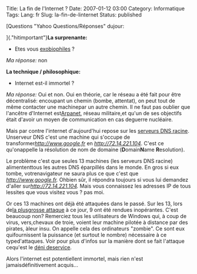 Title: La fin de l'Internet ?
Date: 2007-01-12 03:00
Category: Informatique
Tags:
Lang: fr
Slug: la-fin-de-linternet
Status: published

[Questions "Yahoo Questions/Réponses" dujour:

]{.\"hitimportant\"}**La surprenante:**

-   Etes vous [exobiophiles](http://fr.wikipedia.org/wiki/Exobiophilie) ?

*Ma réponse:* non

**La technique / philosophique:**

-   Internet est-il immortel ?

*Ma réponse:*
Oui et non. Oui en théorie, car le réseau a été fait pour être décentralisé: encoupant un chemin (bombe, attentat), on peut tout de même contacter une machinepar un autre chemin. Il ne faut pas oublier que l'ancêtre d'Internet est[Arpanet](http://fr.wikipedia.org/wiki/Arpanet), réseau militaire,et qu'un de ses objectifs était d'avoir un moyen de communication en cas deguerre nucléaire.

Mais par contre l'internet d'aujourd'hui repose sur les [serveurs DNS racine](http://fr.wikipedia.org/wiki/Serveurs_DNS_Racine). Unserveur DNS c'est une machine qui s'occupe de transformer*http://www.google.fr* en *http://72.14.221.104*. C'est ce qu'onappelle la résolution de nom de domaine (**D**omain**N**ame **R**esolution).

Le problème c'est que seules 13 machines (les serveurs DNS racine) alimententtous les autres DNS éparpillés dans le monde. En gros si eux tombe, votrenavigateur ne saura plus ce que c'est que *http://www.google.fr.* Ohbien sûr, il répondra toujours si vous lui demandez d'aller sur*http://72.14.221.104.* Mais vous connaissez les adresses IP de tous lessites que vous visitez vous ? pas moi.

Or ces 13 machines ont déjà été attaquées dans le passé. Sur les 13, lors de[la plusgrosse attaque](http://www.presence-pc.com/actualite/attaque-dns-drdos-15539/) à ce jour, 9 ont été rendues inopérantes. C'est beaucoup non? Remerciez tous les utilisateurs de Windows qui, à coup de virus, vers,chevaux de troie, voient leur machine pilotée à distance par des pirates, àleur insu. On appelle cela des ordinateurs "zombie". Ce sont eux quifournissent la puissance (et surtout le nombre) nécessaire à ce typed'attaques. Voir pour plus d'infos sur la manière dont se fait l'attaque cequ'est le [déni deservice](http://fr.wikipedia.org/wiki/Ddos).

Alors l'internet est potentiellent immortel, mais rien n'est jamaisdéfinitivement acquis...
